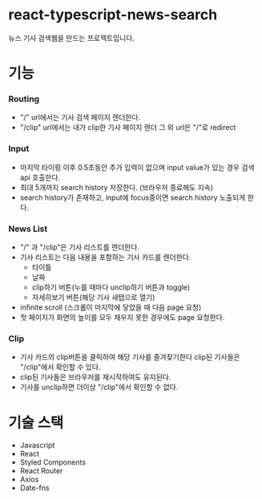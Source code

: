 # react-typescript-news-search
뉴스 기사 검색웹을 만드는 프로젝트입니다.

# 기능
### Routing
- "/" url에서는 기사 검색 페이지 렌더한다.
- "/clip" url에서는 내가 clip한 기사 페이지 렌더 그 외 url은 "/"로 redirect

### Input
- 마지막 타이핑 이후 0.5초동안 추가 입력이 없으며 input value가 있는 경우 검색 api 호출한다.
- 최대 5개까지 search history 저장한다. (브라우저 종료해도 지속)
- search history가 존재하고, input에 focus중이면 search history 노출되게 한다.

### News List
- "/" 과 "/clip"은 기사 리스트를 렌더한다.
- 기사 리스트는 다음 내용을 포함하는 기사 카드를 렌더한다.
  - 타이틀
  - 날짜
  - clip하기 버튼(누를 때마다 unclip하기 버튼과 toggle)
  - 자세히보기 버튼(해당 기사 새탭으로 열기)
- infinite scroll (스크롤이 마지막에 닿았을 때 다음 page 요청)
- 첫 페이지가 화면의 높이를 모두 채우지 못한 경우에도 page 요청한다.

### Clip
- 기사 카드의 clip버튼을 클릭하여 해당 기사를 즐겨찾기한다 clip된 기사들은 "/clip"에서 확인할 수 있다.
- clip된 기사들은 브라우저를 재시작하여도 유지된다.
- 기사를 unclip하면 더이상 "/clip"에서 확인할 수 없다.

# 기술 스택
- Javascript
- React
- Styled Components
- React Router
- Axios
- Date-fns
